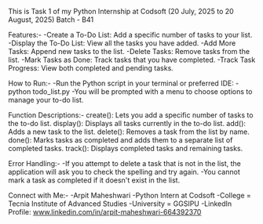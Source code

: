 This is Task 1 of my Python Internship at Codsoft (20 July, 2025 to 20 August, 2025)
Batch - B41


Features:- 
-Create a To-Do List: Add a specific number of tasks to your list.
-Display the To-Do List: View all the tasks you have added.
-Add More Tasks: Append new tasks to the list.
-Delete Tasks: Remove tasks from the list.
-Mark Tasks as Done: Track tasks that you have completed.
-Track Task Progress: View both completed and pending tasks.


How to Run:-
-Run the Python script in your terminal or preferred IDE:
-python todo_list.py
-You will be prompted with a menu to choose options to manage your to-do list.


Function Descriptions:-
create(): Lets you add a specific number of tasks to the to-do list.
display(): Displays all tasks currently in the to-do list.
add(): Adds a new task to the list.
delete(): Removes a task from the list by name.
done(): Marks tasks as completed and adds them to a separate list of completed tasks.
track(): Displays completed tasks and remaining tasks.


Error Handling:-
-If you attempt to delete a task that is not in the list, the application will ask you to check the spelling and try again.
-You cannot mark a task as completed if it doesn't exist in the list.


Connect with Me:-
-Arpit Maheshwari
-Python Intern at Codsoft
-College = Tecnia Institute of Advanced Studies
-University = GGSIPU
-LinkedIn Profile: www.linkedin.com/in/arpit-maheshwari-664392370
